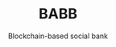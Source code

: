 ---
layout: "case-study"
menu: "footer_customers"
case_study: true
title: "BABB"
subtitle: "Blockchain-based social bank"
image: "babb.jpg"
industries:
  - name: "Financial Technology"
  - name: "Services"
summary: "Core banking infrastructure and full-stack banking application on a private blockchain using smart contracts."
link: 
  url: "https://getbabb.com/"

delivery: 
  title: "The solution stores customer data within smart contracts on the blockchain and connects customers and banking service providers on a shared network, where the permissions for who can access or use that data is entirely controlled directly by the customer."
  content: |-
    BABB is a multi-sided platform built to provide banking and other financial services to individuals and small businesses. It is a unique opportunity to bring financial inclusion and social cohesion to the widest possible audience, connecting the Beneficiary and the Sender without resorting to unnecessary middlemen or middle-layers of technologies.

testimonial:
  - quote: "Applied Blockchain has experience in all levels of development – the blockchain core, the server level, the interface to the web, the interface to mobile – so they look at the end-to-end process to minimise costs, maximise performance and improve scalability."
    author: "Guido Branca"
    position: "Former CEO, BABB"
    image: "guido-branca"
---